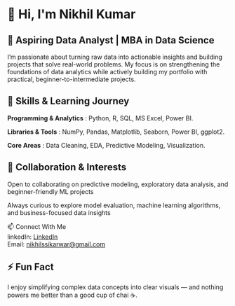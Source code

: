 # 👋 Hi, I'm Nikhil Kumar

## 🚀 Aspiring Data Analyst | MBA in Data Science

I’m passionate about turning raw data into actionable insights and building projects that solve real-world problems. My focus is on strengthening the foundations of data analytics while actively building my portfolio with practical, beginner-to-intermediate projects.

## 🔧 Skills & Learning Journey

**Programming & Analytics** : Python, R, SQL, MS Excel, Power BI.

**Libraries & Tools** : NumPy, Pandas, Matplotlib, Seaborn, Power BI, ggplot2.

**Core Areas** : Data Cleaning, EDA, Predictive Modeling, Visualization.

## 🤝 Collaboration & Interests
Open to collaborating on predictive modeling, exploratory data analysis, and beginner-friendly ML projects

Always curious to explore model evaluation, machine learning algorithms, and business-focused data insights

📫 Connect With Me  
linkedIn: [LinkedIn](https://linkedin.com/in/nikhil-kumar-604529217/)  
Email: nikhilssikarwar@gmail.com  

## ⚡ Fun Fact
I enjoy simplifying complex data concepts into clear visuals — and nothing powers me better than a good cup of chai ☕.





